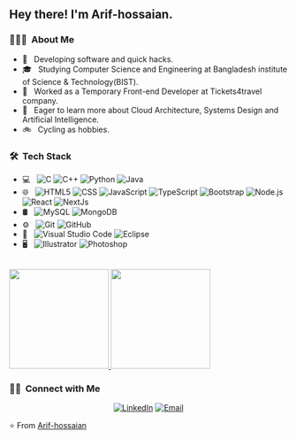 
<h2> Hey there! I'm Arif-hossaian.</h2>

<h3> 👨🏻‍💻 &nbsp;About Me </h3>

- 🤔 &nbsp; Developing software and quick hacks.
- 🎓 &nbsp; Studying Computer Science and Engineering at Bangladesh institute of Science & Technology(BIST).
- 💼 &nbsp; Worked as a Temporary Front-end Developer at Tickets4travel company.
- 🌱 &nbsp; Eager to learn more about Cloud Architecture, Systems Design and Artificial Intelligence.
- 🚲 &nbsp; Cycling as hobbies.

<h3> 🛠 &nbsp;Tech Stack</h3>

- 💻 &nbsp;
  ![C](https://img.shields.io/badge/-C-333333?style=flat&logo=C%2B%2B&logoColor=00599C)
  ![C++](https://img.shields.io/badge/-C++-333333?style=flat&logo=C%2B%2B&logoColor=00599C)
  ![Python](https://img.shields.io/badge/-Python-333333?style=flat&logo=python)
  ![Java](https://img.shields.io/badge/-Java-333333?style=flat&logo=Java&logoColor=007396)
- 🌐 &nbsp;
  ![HTML5](https://img.shields.io/badge/-HTML5-333333?style=flat&logo=HTML5)
  ![CSS](https://img.shields.io/badge/-CSS-333333?style=flat&logo=CSS3&logoColor=1572B6)
  ![JavaScript](https://img.shields.io/badge/-JavaScript-333333?style=flat&logo=javascript)
  ![TypeScript](https://img.shields.io/badge/-TypeScript-333333?style=flat&logo=typescript)
  ![Bootstrap](https://img.shields.io/badge/-Bootstrap-333333?style=flat&logo=bootstrap&logoColor=563D7C)
  ![Node.js](https://img.shields.io/badge/-Node.js-333333?style=flat&logo=node.js)
  ![React](https://img.shields.io/badge/-React-333333?style=flat&logo=react)
  ![NextJs](https://img.shields.io/badge/-Nextjs-333333?style=flat&logo=nextjs)
- 🛢 &nbsp;
  ![MySQL](https://img.shields.io/badge/-MySQL-333333?style=flat&logo=mysql)
  ![MongoDB](https://img.shields.io/badge/-MongoDB-333333?style=flat&logo=mongodb)
- ⚙️ &nbsp;
  ![Git](https://img.shields.io/badge/-Git-333333?style=flat&logo=git)
  ![GitHub](https://img.shields.io/badge/-GitHub-333333?style=flat&logo=github)
- 🔧 &nbsp;
  ![Visual Studio Code](https://img.shields.io/badge/-Visual%20Studio%20Code-333333?style=flat&logo=visual-studio-code&logoColor=007ACC)
  ![Eclipse](https://img.shields.io/badge/-Eclipse-333333?style=flat&logo=eclipse-ide&logoColor=2C2255)
- 🖥 &nbsp;
  ![Illustrator](https://img.shields.io/badge/-Illustrator-333333?style=flat&logo=adobe-illustrator)
  ![Photoshop](https://img.shields.io/badge/-Photoshop-333333?style=flat&logo=adobe-photoshop)

<br/>

<a href="https://github.com/Arif-hossaian">
  <img height="180em" src="https://github-readme-stats.vercel.app/api?username=Arif-hossaian&theme=buefy&show_icons=true" />
  <img height="180em" src="https://github-readme-stats.vercel.app/api/top-langs/?username=Arif-hossaian&theme=buefy&layout=compact" />
</a>

<br/>

<h3> 🤝🏻 &nbsp;Connect with Me </h3>

<p align="center">
<a href="https://www.linkedin.com/in/arif-hossain-bb0a88179"><img alt="LinkedIn" src="https://img.shields.io/badge/LinkedIn-Arif%20Hossain-blue?style=flat-square&logo=linkedin"></a>
<a href="mailto:arifhossain42136@gmail.com"><img alt="Email" src="https://img.shields.io/badge/Email-arifhossain42136@gmail.com-blue?style=flat-square&logo=gmail"></a>
</p>

⭐️ From [Arif-hossaian](https://github.com/Arif-hossaian)
